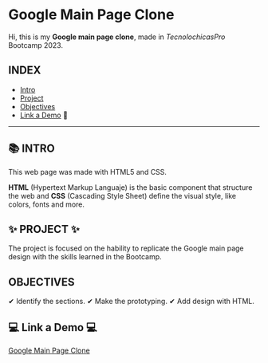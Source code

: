
# Google Main Page Clone

Hi, this is my **Google main page clone**, made in *TecnolochicasPro* Bootcamp 2023.

## INDEX
* [Intro](#-intro) 
* [Project](#-project-) 
* [Objectives](#objectives)
* [Link a Demo](#-link-a-demo-) 💖

***

## 📚 INTRO
This web page was made with HTML5 and CSS.

**HTML** (Hypertext Markup Languaje) is the basic component that structure the web and **CSS** (Cascading Style Sheet) define the visual style, like colors, fonts and more.

## ✨ PROJECT ✨
The project is focused on the hability to replicate the Google main page design with the skills learned in the Bootcamp.

## OBJECTIVES

✔ Identify the sections.
✔ Make the prototyping.
✔ Add design with HTML.

## 💻 Link a Demo 💻
[Google Main Page Clone](https://litzisanchez.github.io/googleclone)
